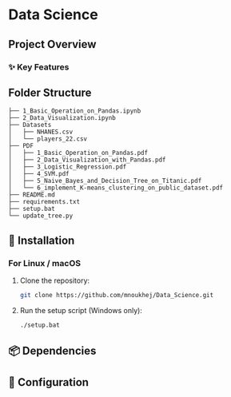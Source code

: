 # Data Science

## Project Overview
<!-- ICDS AutoDesk is an automated desktop tool designed to simplify the generation of ICDS (Integrated Child Development Services) reports.
It provides ready-to-use Excel formats, processes completed data, and generates final reports with accurate stock and balance calculations. -->

### ✨ Key Features
<!-- - 📑 Format Generator – Create standardized monthly report templates
- 📊 Report Generator – Generate final reports from completed formats
- 🍲 Food Stock Management – Track stock, consumption, and balances
- 📅 Holiday & Sunday Handling – Auto-format special days including optional Polio campaigns
- ⚡ Automation & Error Handling – Progress tracking with validation and recovery -->

## Folder Structure

<!-- TREE_START -->
```
├── 1_Basic_Operation_on_Pandas.ipynb
├── 2_Data_Visualization.ipynb
├── Datasets
│   ├── NHANES.csv
│   └── players_22.csv
├── PDF
│   ├── 1_Basic_Operation_on_Pandas.pdf
│   ├── 2_Data_Visualization_with_Pandas.pdf
│   ├── 3_Logistic_Regression.pdf
│   ├── 4_SVM.pdf
│   ├── 5_Naive_Bayes_and_Decision_Tree_on_Titanic.pdf
│   └── 6_implement_K-means_clustering_on_public_dataset.pdf
├── README.md
├── requirements.txt
├── setup.bat
└── update_tree.py
```
<!-- TREE_END -->


<!-- ## ⚙️ Modules
### 📝 Format Generator
- Generates monthly ICDS report Excel templates  
- Applies formatting for Sundays, holidays, and Polio campaign days  
- Creates sheets for daily reporting and stock management  

### 📊 Report Generator (Generate_Report.py)
- Processes completed format files to generate final reports
- Calculates food consumption & stock balances
- Supports multiple meal types (Rice/Khichdi days)
- Tracks progress with error handling

### 🛠️ Core Functions (Main_Func.py)
- Handles all date & ratio calculations
- Manages stock balances with reset option
- Provides consistent Excel formatting & styling -->



## 🚀 Installation

### For Linux / macOS

1. Clone the repository:
   ```bash
   git clone https://github.com/mnoukhej/Data_Science.git

2. Run the setup script (Windows only):
   ```bash
   ./setup.bat


## 📦 Dependencies
<!-- - Python 3.7+
- pandas
- openpyxl
- numpy -->

## 🔧 Configuration

